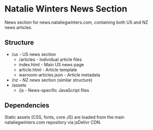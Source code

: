 # Natalie Winters News Section

News section for news.nataliegwinters.com, containing both US and NZ news articles.

## Structure
- /us - US news section
  - /articles - Individual article files
  - index.html - Main US news page
  - article.html - Article template
  - warroom-articles.json - Article metadata
- /nz - NZ news section (similar structure)
- /assets
  - /js - News-specific JavaScript files

## Dependencies
Static assets (CSS, fonts, core JS) are loaded from the main nataliegwinters.com repository via jsDelivr CDN.

